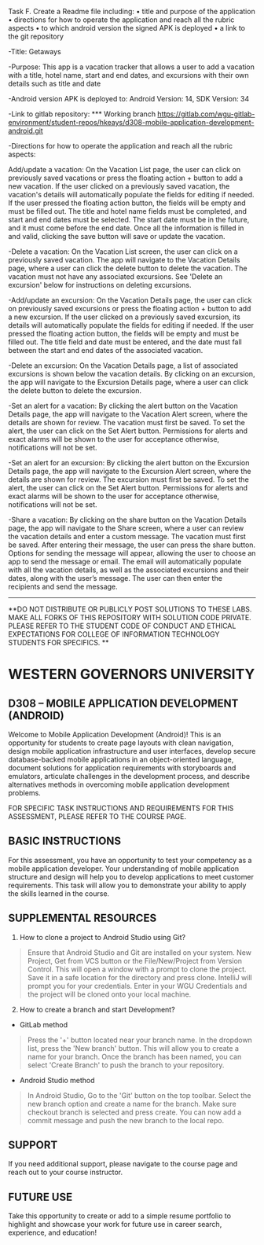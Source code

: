 Task F. Create a Readme file including:
• title and purpose of the application
• directions for how to operate the application and reach all the rubric aspects
• to which android version the signed APK is deployed
• a link to the git repository

-Title:
Getaways

-Purpose:
This app is a vacation tracker that allows a user to add a vacation with a title,
hotel name, start and end dates, and excursions with their own details such as title and date

-Android version APK is deployed to:
Android Version: 14, SDK Version: 34

-Link to gitlab repository: *** Working branch
https://gitlab.com/wgu-gitlab-environment/student-repos/hkeays/d308-mobile-application-development-android.git

-Directions for how to operate the application and reach all the rubric aspects:

Add/update a vacation:
On the Vacation List page, the user can click on previously saved vacations or press the floating
action + button to add a new vacation. If the user clicked on a previously saved vacation, the
vacation's details will automatically populate the fields for editing if needed. If the user pressed
the floating action button, the fields will be empty and must be filled out. The title and hotel
name fields must be completed, and start and end dates must be selected. The start date must be in
the future, and it must come before the end date. Once all the information is filled in and valid,
clicking the save button will save or update the vacation.

-Delete a vacation:
On the Vacation List screen, the user can click on a previously saved vacation. The app will
navigate to the Vacation Details page, where a user can click the delete button to delete the
vacation. The vacation must not have any associated excursions. See 'Delete an excursion' below for
instructions on deleting excursions.

-Add/update an excursion:
On the Vacation Details page, the user can click on previously saved excursions or press the
floating action + button to add a new excursion. If the user clicked on a previously saved
excursion, its details will automatically populate the fields for editing if needed. If the user
pressed the floating action button, the fields will be empty and must be filled out. The title field
and date must be entered, and the date must fall between the start and end dates of the associated
vacation.

-Delete an excursion:
On the Vacation Details page, a list of associated excursions is shown below the vacation details.
By clicking on an excursion, the app will navigate to the Excursion Details page, where a user can
click the delete button to delete the excursion.

-Set an alert for a vacation:
By clicking the alert button on the Vacation Details page, the app will navigate to the Vacation
Alert screen, where the details are shown for review. The vacation must first be saved. To set the
alert, the user can click on the Set Alert button. Permissions for alerts and exact alarms will be
shown to the user for acceptance otherwise, notifications will not be set.

-Set an alert for an excursion:
By clicking the alert button on the Excursion Details page, the app will navigate to the Excursion
Alert screen, where the details are shown for review. The excursion must first be saved. To set the
alert, the user can click on the Set Alert button. Permissions for alerts and exact alarms will be
shown to the user for acceptance otherwise, notifications will not be set.

-Share a vacation:
By clicking on the share button on the Vacation Details page, the app will navigate to the Share
screen, where a user can review the vacation details and enter a custom message. The vacation must
first be saved. After entering their message, the user can press the share button. Options for
sending the message will appear, allowing the user to choose an app to send the message or email.
The email will automatically populate with all the vacation details, as well as the associated
excursions and their dates, along with the user’s message. The user can then enter the recipients
and send the message.

***************************************************************************************************

**DO NOT DISTRIBUTE OR PUBLICLY POST SOLUTIONS TO THESE LABS. MAKE ALL FORKS OF THIS REPOSITORY WITH
SOLUTION CODE PRIVATE. PLEASE REFER TO THE STUDENT CODE OF CONDUCT AND ETHICAL EXPECTATIONS FOR
COLLEGE OF INFORMATION TECHNOLOGY STUDENTS FOR SPECIFICS. **

# WESTERN GOVERNORS UNIVERSITY

## D308 – MOBILE APPLICATION DEVELOPMENT (ANDROID)

Welcome to Mobile Application Development (Android)! This is an opportunity for students to create
page layouts with clean navigation, design mobile application infrastructure and user interfaces,
develop secure database-backed mobile applications in an object-oriented language, document
solutions for application requirements with storyboards and emulators, articulate challenges in the
development process, and describe alternatives methods in overcoming mobile application development
problems.

FOR SPECIFIC TASK INSTRUCTIONS AND REQUIREMENTS FOR THIS ASSESSMENT, PLEASE REFER TO THE COURSE
PAGE.

## BASIC INSTRUCTIONS

For this assessment, you have an opportunity to test your competency as a mobile application
developer. Your understanding of mobile application structure and design will help you to develop
applications to meet customer requirements. This task will allow you to demonstrate your ability to
apply the skills learned in the course.

## SUPPLEMENTAL RESOURCES

1. How to clone a project to Android Studio using Git?

> Ensure that Android Studio and Git are installed on your system. New Project, Get from VCS button
> or the File/New/Project from Version Control. This will open a window with a prompt to clone the
> project. Save it in a safe location for the directory and press clone. IntelliJ will prompt you
> for
> your credentials. Enter in your WGU Credentials and the project will be cloned onto your local
> machine.

2. How to create a branch and start Development?

- GitLab method

> Press the '+' button located near your branch name. In the dropdown list, press the 'New branch'
> button. This will allow you to create a name for your branch. Once the branch has been named, you
> can select 'Create Branch' to push the branch to your repository.

- Android Studio method

> In Android Studio, Go to the 'Git' button on the top toolbar. Select the new branch option and
> create a name for the branch. Make sure checkout branch is selected and press create. You can now
> add a commit message and push the new branch to the local repo.

## SUPPORT

If you need additional support, please navigate to the course page and reach out to your course
instructor.

## FUTURE USE

Take this opportunity to create or add to a simple resume portfolio to highlight and showcase your
work for future use in career search, experience, and education!

